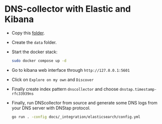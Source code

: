 
# DNS-collector with Elastic and Kibana

- Copy this [folder](./docs/_integration/elasticsearch).

- Create the `data` folder.

- Start the docker stack:

    ```bash
    sudo docker compose up -d
    ```

- Go to kibana web interface through `http://127.0.0.1:5601`

- Click on `Explore on my own` and `Discover`

- Finally create index pattern `dnscollector` and choose `dnstap.timestamp-rfc33939ns`

- Finally, run DNScollector from source and generate some DNS logs from your DNS server with DNStap protocol.

    ```bash
    go run . -config docs/_integration/elasticsearch/config.yml
    ```
